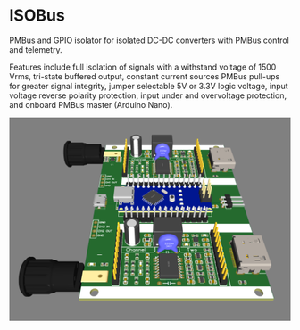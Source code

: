# ISOBus
PMBus and GPIO isolator for isolated DC-DC converters with PMBus control and telemetry.

Features include full isolation of signals with a withstand voltage of 1500 Vrms, tri-state buffered output, constant current sources PMBus pull-ups for greater signal integrity, jumper selectable 5V or 3.3V logic voltage, input voltage reverse polarity protection, input under and overvoltage protection, and onboard PMBus master (Arduino Nano).

![Screenshot](PMBus_Isolator_2UP.PNG)
